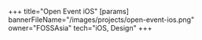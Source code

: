 +++
title="Open Event iOS"
[params]
  bannerFileName="/images/projects/open-event-ios.png"
  owner="FOSSAsia"
  tech="iOS, Design"
+++
